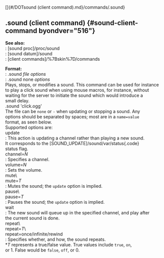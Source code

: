 []{#/DOTsound (client command).md}/commands/.sound}    
## .sound (client command) {#sound-client-command byondver="516"}    
**See also:**    
:   [sound proc]/proc/sound    
:   [sound datum]/sound    
:   [client commands]/%7Bskin%7D/commands    
<!-- -->    
**Format:**    
:   .sound *file* *options*    
:   .sound none *options*    
Plays, stops, or modifies a sound. This command can be used for instance    
to play a click sound when using mouse macros, for instance, without    
waiting for the server to initiate the sound which would introduce a    
small delay.    
    .sound 'click.ogg'    
The file can be `none` or `-` when updating or stopping a sound. Any    
options should be separated by spaces; most are in a `name=value`    
format, as seen below.    
Supported options are:    
update    
:   This action is updating a channel rather than playing a new sound.    
    It corresponds to the [SOUND_UPDATE]/sound/var/status{.code}    
    status flag.    
channel=*N*    
:   Specifies a channel.    
volume=*N*    
:   Sets the volume.    
mute\    
mute=*T*    
:   Mutes the sound; the `update` option is implied.    
pause\    
pause=*T*    
:   Pauses the sound; the `update` option is implied.    
wait    
:   The new sound will queue up in the specified channel, and play after    
    the current sound is done.    
repeat\    
repeat=*T*\    
repeat=once/infinite/rewind    
:   Specifies whether, and how, the sound repeats.    
\**T* represents a true/false value. True values include `true`, `on`,    
or 1. False would be `false`, `off`, or 0.  